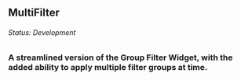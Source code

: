 ## MultiFilter
###### Status: Development
### A streamlined version of the Group Filter Widget, with the added ability to apply multiple filter groups at time. 